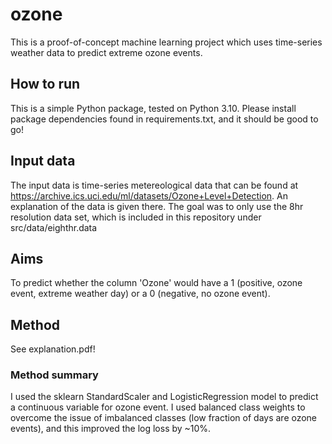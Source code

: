 # ozone
This is a proof-of-concept machine learning project which uses time-series weather data to predict extreme ozone events.

## How to run
This is a simple Python package, tested on Python 3.10.
Please install package dependencies found in requirements.txt, and it should be good to go!

## Input data
The input data is time-series metereological data that can be found at https://archive.ics.uci.edu/ml/datasets/Ozone+Level+Detection. 
An explanation of the data is given there. The goal was to only use the 8hr resolution data set, which is included in this repository under src/data/eighthr.data

## Aims
To predict whether the column 'Ozone' would have a 1 (positive, ozone event, extreme weather day) or a 0 (negative, no ozone event).

## Method
See explanation.pdf!

### Method summary
I used the sklearn StandardScaler and LogisticRegression model to predict a continuous variable for ozone event.
I used balanced class weights to overcome the issue of imbalanced classes (low fraction of days are ozone events), and this improved the log loss by ~10%.
